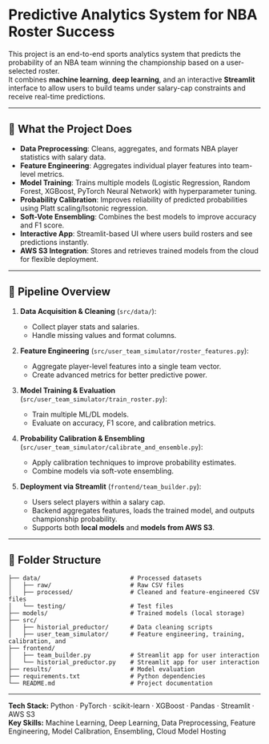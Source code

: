 # Predictive Analytics System for NBA Roster Success

This project is an end-to-end sports analytics system that predicts the probability of an NBA team winning the championship based on a user-selected roster.  
It combines **machine learning**, **deep learning**, and an interactive **Streamlit** interface to allow users to build teams under salary-cap constraints and receive real-time predictions.

---

## 🏀 What the Project Does
- **Data Preprocessing**: Cleans, aggregates, and formats NBA player statistics with salary data.
- **Feature Engineering**: Aggregates individual player features into team-level metrics.
- **Model Training**: Trains multiple models (Logistic Regression, Random Forest, XGBoost, PyTorch Neural Network) with hyperparameter tuning.
- **Probability Calibration**: Improves reliability of predicted probabilities using Platt scaling/Isotonic regression.
- **Soft-Vote Ensembling**: Combines the best models to improve accuracy and F1 score.
- **Interactive App**: Streamlit-based UI where users build rosters and see predictions instantly.
- **AWS S3 Integration**: Stores and retrieves trained models from the cloud for flexible deployment.

---

## 🔄 Pipeline Overview
1. **Data Acquisition & Cleaning** (`src/data/`):
   - Collect player stats and salaries.
   - Handle missing values and format columns.
   
2. **Feature Engineering** (`src/user_team_simulator/roster_features.py`):
   - Aggregate player-level features into a single team vector.
   - Create advanced metrics for better predictive power.

3. **Model Training & Evaluation** (`src/user_team_simulator/train_roster.py`):
   - Train multiple ML/DL models.
   - Evaluate on accuracy, F1 score, and calibration metrics.

4. **Probability Calibration & Ensembling** (`src/user_team_simulator/calibrate_and_ensemble.py`):
   - Apply calibration techniques to improve probability estimates.
   - Combine models via soft-vote ensembling.

5. **Deployment via Streamlit** (`frontend/team_builder.py`):
   - Users select players within a salary cap.
   - Backend aggregates features, loads the trained model, and outputs championship probability.
   - Supports both **local models** and **models from AWS S3**.

---

## 📂 Folder Structure
```
├── data/                         # Processed datasets
│   ├── raw/                      # Raw CSV files
│   ├── processed/                # Cleaned and feature-engineered CSV files
│   └── testing/                  # Test files
├── models/                       # Trained models (local storage)
├── src/
│   ├── historial_preductor/      # Data cleaning scripts
│   ├── user_team_simulator/      # Feature engineering, training, calibration, and 
├── frontend/
│   ├── team_builder.py           # Streamlit app for user interaction
│   └── historial_preductor.py    # Streamlit app for user interaction
├── results/                      # Model evaluation 
├── requirements.txt              # Python dependencies
└── README.md                     # Project documentation
```
---

**Tech Stack:** Python · PyTorch · scikit-learn · XGBoost · Pandas · Streamlit · AWS S3  
**Key Skills:** Machine Learning, Deep Learning, Data Preprocessing, Feature Engineering, Model Calibration, Ensembling, Cloud Model Hosting